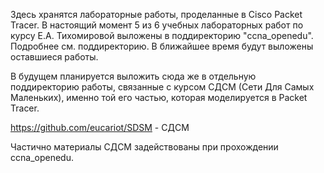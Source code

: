 Здесь хранятся лабораторные работы, проделанные в Cisco Packet Tracer.
В настоящий момент 5 из 6 учебных лабораторных работ по курсу Е.А. Тихомировой выложены в поддиректорию "ccna_openedu".
Подробнее см. поддиректорию.
В ближайшее время будут выложены оставшиеся работы.

В будущем планируется выложить сюда же в отдельную поддиректорию работы, связанные с курсом СДСМ (Сети Для Самых Маленьких), именно той его частью, которая моделируется в Packet Tracer.

https://github.com/eucariot/SDSM - СДСМ

Частично материалы СДСМ задействованы при прохождении ccna_openedu.

